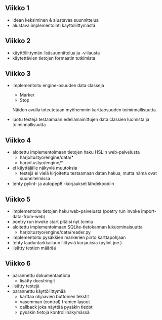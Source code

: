 ## Viikko 1

- idean keksiminen & alustavaa suunnittelua
- alustava implementointi käyttöliittymästä

## Viikko 2

- käyttöliittymän lisäsuunnittelua ja -viilausta
- käytettävien tietojen formaatin tutkimista

## Viikko 3

- implementoitu engine-osuuden data classeja
  - Marker
  - Stop

  Näiden avulla toteutetaan myöhemmin karttaosuuden toiminnallisuutta.

- luotu testejä testaamaan edellämainittujen data classien luomista ja toiminnallisuutta

## Viikko 4

- aloitettu implementoimaan tietojen haku HSL:n web-palvelusta
  - harjoitustyo/engine/data/*
  - harjoitustyo/engine/*
- ei käyttäjälle näkyviä muutoksia
  - testejä ei vielä kirjoitettu testaamaan datan hakua, mutta nämä ovat suunnitelmissa
- tehty pylint- ja autopep8 -korjaukset lähdekoodiin


## Viikko 5

- implementoitu tietojen haku web-palvelusta (poetry run invoke import-data-from-web)
- poetry run invoke start pitäisi nyt toimia
- aloitettu implementoimaan SQLite-tietokannan lukuominaisuutta
  - harjoitustyo/engine/data/reader.py
- implementoitu pysäkkien markerien piirto karttapohjaan
- tehty laaduntarkkailuun liittyviä korjauksia (pylint jne.)
- lisätty testien määrää


## Viikko 6

- parannettu dokumentaatiota
  - lisätty docstringit
- lisätty testejä
- parannettu käyttöliittymää
  - karttaa ohjaavien buttonien tekstit
  - vasemman (control) framen layout
  - callback joka näyttää pysäkin tiedot
  - pysäkin tietoja kontrollinäkymässä
